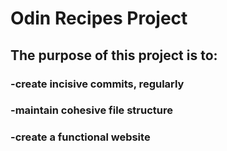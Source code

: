 # Odin Recipes Project
## The purpose of this project is to:
###    -create incisive commits, regularly
###    -maintain cohesive file structure
###    -create a functional website
    
